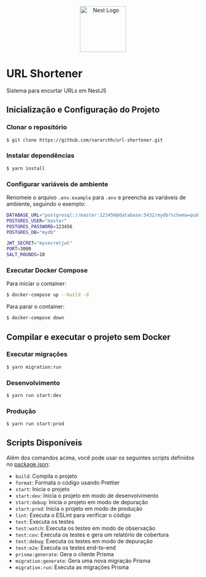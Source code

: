 <p align="center">
  <a href="http://nestjs.com/" target="blank"><img src="https://nestjs.com/img/logo-small.svg" width="120" alt="Nest Logo" /></a>
</p>

# URL Shortener

Sistema para encurtar URLs em NestJS

## Inicialização e Configuração do Projeto

### Clonar o repositório

```bash
$ git clone https://github.com/sararchh/url-shortener.git
```

### Instalar dependências

```bash
$ yarn install
```

### Configurar variáveis de ambiente

Renomeie o arquivo `.env.example` para `.env` e preencha as variáveis de ambiente, seguindo o exemplo:

```bash
DATABASE_URL="postgresql://master:123456@database:5432/mydb?schema=public"
POSTGRES_USER="master"
POSTGRES_PASSWORD=123456
POSTGRES_DB="mydb"

JWT_SECRET="mysecretjwt"
PORT=3000
SALT_ROUNDS=10
```

### Executar Docker Compose

Para iniciar o container:

```bash
$ docker-compose up --build -d
```

Para parar o container:

```bash
$ docker-compose down
```


## Compilar e executar o projeto sem Docker

### Executar migrações
```bash
$ yarn migration:run
```

### Desenvolvimento

```bash
$ yarn run start:dev
```

### Produção

```bash
$ yarn run start:prod
```

## Scripts Disponíveis

Além dos comandos acima, você pode usar os seguintes scripts definidos no [package.json](package.json):

- `build`: Compila o projeto
- `format`: Formata o código usando Prettier
- `start`: Inicia o projeto
- `start:dev`: Inicia o projeto em modo de desenvolvimento
- `start:debug`: Inicia o projeto em modo de depuração
- `start:prod`: Inicia o projeto em modo de produção
- `lint`: Executa o ESLint para verificar o código
- `test`: Executa os testes
- `test:watch`: Executa os testes em modo de observação
- `test:cov`: Executa os testes e gera um relatório de cobertura
- `test:debug`: Executa os testes em modo de depuração
- `test:e2e`: Executa os testes end-to-end
- `prisma:generate`: Gera o cliente Prisma
- `migration:generate`: Gera uma nova migração Prisma
- `migration:run`: Executa as migrações Prisma